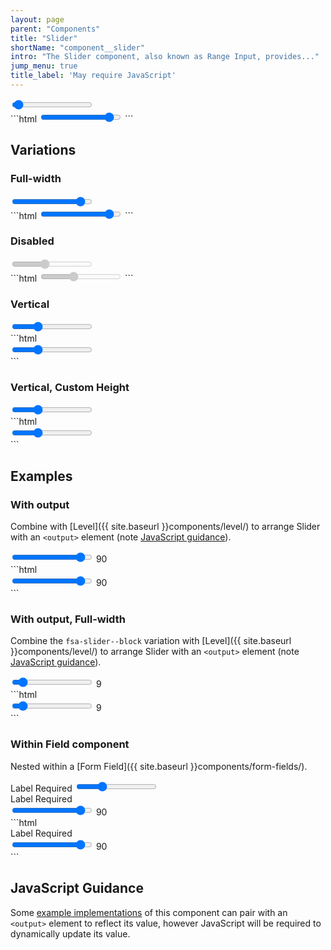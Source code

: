 ```yaml
---
layout: page
parent: "Components"
title: "Slider"
shortName: "component__slider"
intro: "The Slider component, also known as Range Input, provides..."
jump_menu: true
title_label: 'May require JavaScript'
---
```


<div class="ds-preview">
  <input class="fsa-slider" id="lorem-range-2229" name="lorem-range-2229" type="range" min="0" max="100" value="3" step="1">
</div>
```html
<input class="fsa-slider" id="lorem-range-2229" name="lorem-range-2229" type="range" min="0" max="100" value="90" step="1">
```

## Variations

### Full-width

<div class="ds-preview">
  <input class="fsa-slider fsa-slider--block" id="lorem-range-4453" name="lorem-range-4453" type="range" min="0" max="100" value="90" step="1">
</div>
```html
<input class="fsa-slider fsa-slider--block" id="lorem-range-4453" name="lorem-range-4453" type="range" min="0" max="100" value="90" step="1">
```

### Disabled

<div class="ds-preview">
  <input class="fsa-slider" id="lorem-range-3309" name="lorem-range-3309" type="range" min="0" max="100" value="40" step="1" disabled="">
</div>
```html
<input class="fsa-slider" id="lorem-range-3309" name="lorem-range-3309" type="range" min="0" max="100" value="40" step="1" disabled="">
```

### Vertical

<div class="ds-preview">
  <div class="fsa-slider-vertical">
    <input class="fsa-slider" id="lorem-range-2229" name="lorem-range-2229" type="range" min="0" max="100" value="30" step="10">
  </div>
</div>
```html
<div class="fsa-slider-vertical">
  <input class="fsa-slider" id="lorem-range-2229" name="lorem-range-2229" type="range" min="0" max="100" value="30" step="10">
</div>
```

### Vertical, Custom Height

<div class="ds-preview">
  <div class="fsa-slider-vertical" style="--slider-vertical-height: 10rem">
    <input class="fsa-slider" id="lorem-range-2229" name="lorem-range-2229" type="range" min="0" max="100" value="30" step="10">
  </div>
</div>
```html
<div class="fsa-slider-vertical" style="--slider-vertical-height: 10rem">
  <input class="fsa-slider" id="lorem-range-2229" name="lorem-range-2229" type="range" min="0" max="100" value="30" step="10">
</div>
```

## Examples

### With output

Combine with [Level]({{ site.baseurl }}components/level/) to arrange Slider with an `<output>` element (note [JavaScript guidance](#javascript-guidance)).

<div class="ds-preview">
  <div class="fsa-level">
    <span>
      <input class="fsa-slider fsa-slider--block" id="lorem-range-4672" name="lorem-range-4672" type="range" min="0" max="100" value="90" step="1">
    </span>
    <span><output id="lorem-range-ouput-6789" name="lorem-range-ouput-6789" for="lorem-range-4672">90</output></span>
  </div>
</div>
```html
<div class="fsa-level">
  <span>
    <input class="fsa-slider fsa-slider--block" id="lorem-range-4672" name="lorem-range-4672" type="range" min="0" max="100" value="90" step="1">
  </span>
  <span><output id="lorem-range-ouput-6789" name="lorem-range-ouput-6789" for="lorem-range-4672">90</output></span>
</div>
```

### With output, Full-width

Combine the `fsa-slider--block` variation with [Level]({{ site.baseurl }}components/level/) to arrange Slider with an `<output>` element (note [JavaScript guidance](#javascript-guidance)).

<div class="ds-preview">
  <div class="fsa-level">
    <span class="fsa-level__item--grow-auto">
      <input class="fsa-slider fsa-slider--block" id="lorem-range-4672" name="lorem-range-4672" type="range" min="0" max="100" value="9" step="1">
    </span>
    <span><output id="lorem-range-ouput-6789" name="lorem-range-ouput-6789" for="lorem-range-4672">9</output></span>
  </div>
</div>
```html
<div class="fsa-level">
  <span class="fsa-level__item--grow-auto">
    <input class="fsa-slider fsa-slider--block" id="lorem-range-4672" name="lorem-range-4672" type="range" min="0" max="100" value="9" step="1">
  </span>
  <span><output id="lorem-range-ouput-6789" name="lorem-range-ouput-6789" for="lorem-range-4672">9</output></span>
</div>
```

### Within Field component

Nested within a [Form Field]({{ site.baseurl }}components/form-fields/).

<div class="ds-preview">
  <div class="fsa-field">
    <label class="fsa-field__label" for="lorem-range-1234">Label <span class="fsa-field__label-desc">Required</span></label>
    <input class="fsa-slider fsa-field__item" id="lorem-range-1234" name="lorem-range-1234" type="range" min="0" max="10" value="3" step="1">
  </div>
  <div class="fsa-field">
    <label class="fsa-field__label" for="lorem-range-7710">Label <span class="fsa-field__label-desc">Required</span></label>
    <div class="fsa-level">
      <span class="fsa-level__item--grow-auto">
        <input class="fsa-slider fsa-field__item" id="lorem-range-7710" name="lorem-range-7710" type="range" min="0" max="100" value="90" step="1">
      </span>
      <span><output id="lorem-range-ouput-7710" name="lorem-range-ouput-7710" for="lorem-range-7710">90</output></span>
    </div>
  </div>
</div>
```html
<div class="fsa-field">
  <label class="fsa-field__label" for="lorem-range-7710">Label <span class="fsa-field__label-desc">Required</span></label>
  <div class="fsa-level">
    <span class="fsa-level__item--grow-auto">
      <input class="fsa-slider fsa-field__item" id="lorem-range-7710" name="lorem-range-7710" type="range" min="0" max="100" value="90" step="1">
    </span>
    <span><output id="lorem-range-ouput-7710" name="lorem-range-ouput-7710" for="lorem-range-7710">90</output></span>
  </div>
</div>
```

## JavaScript Guidance

Some [example implementations](#examples) of this component can pair with an `<output>` element to reflect its value, however JavaScript will be required to dynamically update its value.